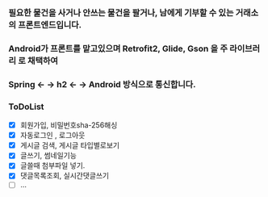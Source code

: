 ### 필요한 물건을 사거나 안쓰는 물건을 팔거나, 남에게 기부할 수 있는 거래소의 프론트엔드입니다.
### Android가 프론트를 맡고있으며 Retrofit2, Glide, Gson 을 주 라이브러리 로 채택하여
### Spring <- -> h2 <- -> Android 방식으로 통신합니다.  

### ToDoList

- [x] 회원가입, 비밀번호sha-256해싱
- [x] 자동로그인 , 로그아웃
- [x] 게시글 검색, 게시글 타입별로보기  
- [x] 글쓰기, 썸네일기능
- [x] 글쓸때 첨부파일 넣기.
- [x] 댓글목록조회, 실시간댓글쓰기
- [ ] ...

